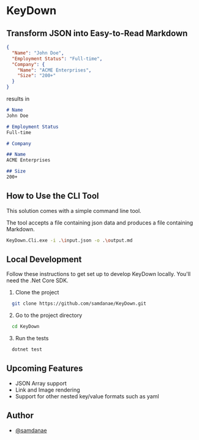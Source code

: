 # KeyDown

## Transform JSON into Easy-to-Read Markdown 
 
```json
{
  "Name": "John Doe",
  "Employment Status": "Full-time",
  "Company": {
    "Name": "ACME Enterprises",
    "Size": "200+"
  }
}
```

results in

```markdown
# Name
John Doe

# Employment Status
Full-time

# Company

## Name
ACME Enterprises

## Size
200+
```

## How to Use the CLI Tool

This solution comes with a simple command line tool. 

The tool accepts a file containing json data and produces a file containing Markdown.

``` bash
KeyDown.Cli.exe -i .\input.json -o .\output.md
```


## Local Development

Follow these instructions to get set up to develop KeyDown locally. You'll need the .Net Core SDK.

1. Clone the project

```bash
  git clone https://github.com/samdanae/KeyDown.git
```

2. Go to the project directory

```bash
  cd KeyDown
```

3. Run the tests

```bash
  dotnet test
```

## Upcoming Features

- JSON Array support
- Link and Image rendering
- Support for other nested key/value formats such as yaml

## Author

- [@samdanae](https://www.github.com/samdanae)
